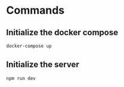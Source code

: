 # Commands

## Initialize the docker compose

```bash
docker-compose up
```

## Initialize the server

```bash
npm run dev
```
